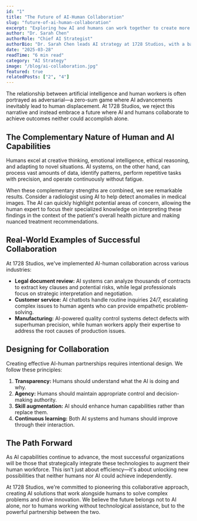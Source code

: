 ```yaml
---
id: "1"
title: "The Future of AI-Human Collaboration"
slug: "future-of-ai-human-collaboration"
excerpt: "Exploring how AI and humans can work together to create more value than either could alone."
author: "Dr. Sarah Chen"
authorRole: "Chief AI Strategist"
authorBio: "Dr. Sarah Chen leads AI strategy at 1728 Studios, with a background in cognitive science and machine learning. She focuses on creating AI systems that enhance human capabilities rather than replace them."
date: "2025-03-28"
readTime: "6 min read"
category: "AI Strategy"
image: "/blog/ai-collaboration.jpg"
featured: true
relatedPosts: ["2", "4"]
---
```


The relationship between artificial intelligence and human workers is often portrayed as adversarial—a zero-sum game where AI advancements inevitably lead to human displacement. At 1728 Studios, we reject this narrative and instead embrace a future where AI and humans collaborate to achieve outcomes neither could accomplish alone.

## The Complementary Nature of Human and AI Capabilities

Humans excel at creative thinking, emotional intelligence, ethical reasoning, and adapting to novel situations. AI systems, on the other hand, can process vast amounts of data, identify patterns, perform repetitive tasks with precision, and operate continuously without fatigue.

When these complementary strengths are combined, we see remarkable results. Consider a radiologist using AI to help detect anomalies in medical images. The AI can quickly highlight potential areas of concern, allowing the human expert to focus their specialized knowledge on interpreting these findings in the context of the patient's overall health picture and making nuanced treatment recommendations.

## Real-World Examples of Successful Collaboration

At 1728 Studios, we've implemented AI-human collaboration across various industries:

- **Legal document review:** AI systems can analyze thousands of contracts to extract key clauses and potential risks, while legal professionals focus on strategic interpretation and negotiation.
- **Customer service:** AI chatbots handle routine inquiries 24/7, escalating complex issues to human agents who can provide empathetic problem-solving.
- **Manufacturing:** AI-powered quality control systems detect defects with superhuman precision, while human workers apply their expertise to address the root causes of production issues.

## Designing for Collaboration

Creating effective AI-human partnerships requires intentional design. We follow these principles:

1. **Transparency:** Humans should understand what the AI is doing and why.
2. **Agency:** Humans should maintain appropriate control and decision-making authority.
3. **Skill augmentation:** AI should enhance human capabilities rather than replace them.
4. **Continuous learning:** Both AI systems and humans should improve through their interaction.

## The Path Forward

As AI capabilities continue to advance, the most successful organizations will be those that strategically integrate these technologies to augment their human workforce. This isn't just about efficiency—it's about unlocking new possibilities that neither humans nor AI could achieve independently.

At 1728 Studios, we're committed to pioneering this collaborative approach, creating AI solutions that work alongside humans to solve complex problems and drive innovation. We believe the future belongs not to AI alone, nor to humans working without technological assistance, but to the powerful partnership between the two.

